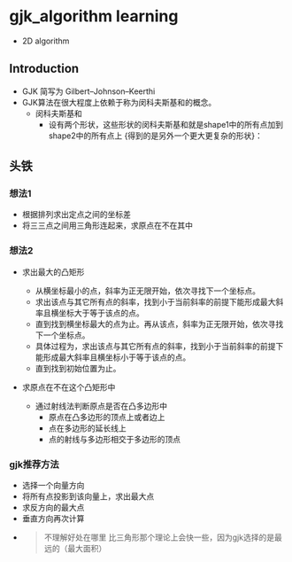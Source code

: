 # gjk_algorithm learning
- 2D algorithm

## Introduction
- GJK 简写为 Gilbert–Johnson–Keerthi
- GJK算法在很大程度上依赖于称为闵科夫斯基和的概念。
    + 闵科夫斯基和
        * 设有两个形状，这些形状的闵科夫斯基和就是shape1中的所有点加到shape2中的所有点上
            {得到的是另外一个更大更复杂的形状}：
## 头铁
### 想法1
- 根据排列求出定点之间的坐标差
- 将三三点之间用三角形连起来，求原点在不在其中

### 想法2
- 求出最大的凸矩形
    + 从横坐标最小的点，斜率为正无限开始，依次寻找下一个坐标点。
    + 求出该点与其它所有点的斜率，找到小于当前斜率的前提下能形成最大斜率且横坐标大于等于该点的点。
    + 直到找到横坐标最大的点为止。再从该点，斜率为正无限开始，依次寻找下一个坐标点。
    + 具体过程为，求出该点与其它所有点的斜率，找到小于当前斜率的前提下能形成最大斜率且横坐标小于等于该点的点。
    + 直到找到初始位置为止。
      
- 求原点在不在这个凸矩形中
    + 通过射线法判断原点是否在凸多边形中
        * 原点在凸多边形的顶点上或者边上
        * 点在多边形的延长线上
        * 点的射线与多边形相交于多边形的顶点
    



### gjk推荐方法
- 选择一个向量方向
- 将所有点投影到该向量上，求出最大点
- 求反方向的最大点
- 垂直方向再次计算
- > 不理解好处在哪里
  > 比三角形那个理论上会快一些，因为gjk选择的是最远的（最大面积）
